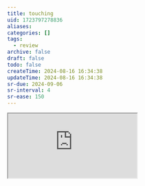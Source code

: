 ```yaml
---
title: touching
uid: 1723797278836
aliases:
categories: []
tags:
  - review
archive: false
draft: false
todo: false
createTime: 2024-08-16 16:34:38
updateTime: 2024-08-16 16:34:38
sr-due: 2024-09-06
sr-interval: 4
sr-ease: 150
---
```


<iframe
  class="iframe_full"
  src="https://dict.youdao.com/result?word=touching&lang=en"
>
</iframe>
